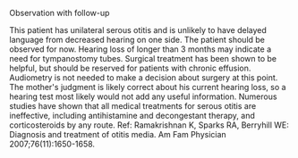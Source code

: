 Observation with follow-up

This patient has unilateral serous otitis and is unlikely to have delayed language from decreased hearing on one side.  The patient should be observed for now.  Hearing loss of longer than 3 months may indicate a need for tympanostomy tubes.  Surgical treatment has been shown to be helpful, but should be reserved for patients with chronic effusion.  Audiometry is not needed to make a decision about surgery at this point.  The mother's judgment is likely correct about his current hearing loss, so a hearing test most likely would not add any useful information.  Numerous studies have shown that all medical treatments for serous otitis are ineffective, including antihistamine and decongestant therapy, and corticosteroids by any route. Ref: Ramakrishnan K, Sparks RA, Berryhill WE: Diagnosis and treatment of otitis media. Am Fam Physician 2007;76(11):1650-1658.